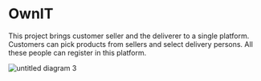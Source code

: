 # OwnIT
This project brings customer seller and the deliverer to a single platform. Customers can pick products from sellers and select delivery persons. All these people can register in this platform.




![untitled diagram 3](https://user-images.githubusercontent.com/29881881/45407097-0fb20d00-b686-11e8-8a75-9a555b90da38.jpg)
